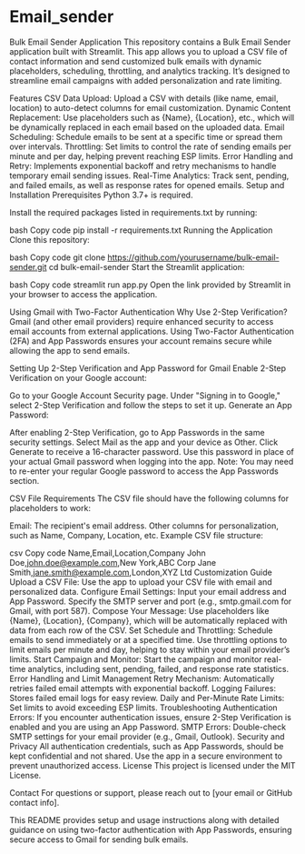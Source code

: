 # Email_sender
Bulk Email Sender Application
This repository contains a Bulk Email Sender application built with Streamlit. This app allows you to upload a CSV file of contact information and send customized bulk emails with dynamic placeholders, scheduling, throttling, and analytics tracking. It’s designed to streamline email campaigns with added personalization and rate limiting.

Features
CSV Data Upload: Upload a CSV with details (like name, email, location) to auto-detect columns for email customization.
Dynamic Content Replacement: Use placeholders such as {Name}, {Location}, etc., which will be dynamically replaced in each email based on the uploaded data.
Email Scheduling: Schedule emails to be sent at a specific time or spread them over intervals.
Throttling: Set limits to control the rate of sending emails per minute and per day, helping prevent reaching ESP limits.
Error Handling and Retry: Implements exponential backoff and retry mechanisms to handle temporary email sending issues.
Real-Time Analytics: Track sent, pending, and failed emails, as well as response rates for opened emails.
Setup and Installation
Prerequisites
Python 3.7+ is required.

Install the required packages listed in requirements.txt by running:

bash
Copy code
pip install -r requirements.txt
Running the Application
Clone this repository:

bash
Copy code
git clone https://github.com/yourusername/bulk-email-sender.git
cd bulk-email-sender
Start the Streamlit application:

bash
Copy code
streamlit run app.py
Open the link provided by Streamlit in your browser to access the application.

Using Gmail with Two-Factor Authentication
Why Use 2-Step Verification?
Gmail (and other email providers) require enhanced security to access email accounts from external applications. Using Two-Factor Authentication (2FA) and App Passwords ensures your account remains secure while allowing the app to send emails.

Setting Up 2-Step Verification and App Password for Gmail
Enable 2-Step Verification on your Google account:

Go to your Google Account Security page.
Under "Signing in to Google," select 2-Step Verification and follow the steps to set it up.
Generate an App Password:

After enabling 2-Step Verification, go to App Passwords in the same security settings.
Select Mail as the app and your device as Other.
Click Generate to receive a 16-character password.
Use this password in place of your actual Gmail password when logging into the app.
Note: You may need to re-enter your regular Google password to access the App Passwords section.

CSV File Requirements
The CSV file should have the following columns for placeholders to work:

Email: The recipient's email address.
Other columns for personalization, such as Name, Company, Location, etc.
Example CSV file structure:

csv
Copy code
Name,Email,Location,Company
John Doe,john.doe@example.com,New York,ABC Corp
Jane Smith,jane.smith@example.com,London,XYZ Ltd
Customization Guide
Upload a CSV File: Use the app to upload your CSV file with email and personalized data.
Configure Email Settings:
Input your email address and App Password.
Specify the SMTP server and port (e.g., smtp.gmail.com for Gmail, with port 587).
Compose Your Message:
Use placeholders like {Name}, {Location}, {Company}, which will be automatically replaced with data from each row of the CSV.
Set Schedule and Throttling:
Schedule emails to send immediately or at a specified time.
Use throttling options to limit emails per minute and day, helping to stay within your email provider’s limits.
Start Campaign and Monitor:
Start the campaign and monitor real-time analytics, including sent, pending, failed, and response rate statistics.
Error Handling and Limit Management
Retry Mechanism: Automatically retries failed email attempts with exponential backoff.
Logging Failures: Stores failed email logs for easy review.
Daily and Per-Minute Rate Limits: Set limits to avoid exceeding ESP limits.
Troubleshooting
Authentication Errors: If you encounter authentication issues, ensure 2-Step Verification is enabled and you are using an App Password.
SMTP Errors: Double-check SMTP settings for your email provider (e.g., Gmail, Outlook).
Security and Privacy
All authentication credentials, such as App Passwords, should be kept confidential and not shared.
Use the app in a secure environment to prevent unauthorized access.
License
This project is licensed under the MIT License.

Contact
For questions or support, please reach out to [your email or GitHub contact info].

This README provides setup and usage instructions along with detailed guidance on using two-factor authentication with App Passwords, ensuring secure access to Gmail for sending bulk emails.
